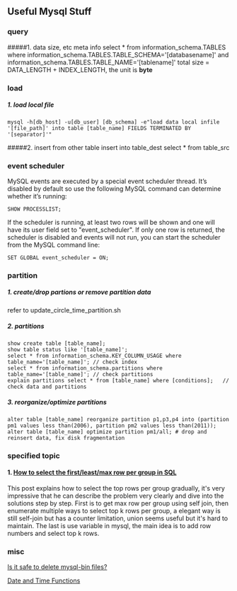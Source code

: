 Useful Mysql Stuff
---

### query
#####1. data size, etc meta info
	select * from information_schema.TABLES where information_schema.TABLES.TABLE_SCHEMA='[databasename]' and information_schema.TABLES.TABLE_NAME='[tablename]'
total size = DATA_LENGTH + INDEX_LENGTH, the unit is **byte**

### load 
##### 1. load local file
	mysql -h[db_host] -u[db_user] [db_schema] -e"load data local infile '[file_path]' into table [table_name] FIELDS TERMINATED BY '[separator]'"

#####2. insert from other table
	insert into table_dest select * from table_src

### event scheduler

MySQL events are executed by a special event scheduler thread. It’s disabled by default so use the following MySQL command can determine whether it’s running:
	
	SHOW PROCESSLIST;

If the scheduler is running, at least two rows will be shown and one will have its user field set to "event_scheduler". If only one row is returned, the scheduler is disabled and events will not run, you can start the scheduler from the MySQL command line:

	SET GLOBAL event_scheduler = ON;

### partition

##### 1. create/drop partions or remove partition data

refer to update_circle_time_partition.sh

##### 2. partitions

    show create table [table_name];
    show table status like '[table_name]';
    select * from information_schema.KEY_COLUMN_USAGE where table_name='[table_name]'; // check index
    select * from information_schema.partitions where table_name='[table_name]'; // check partitions
    explain partitions select * from [table_name] where [conditions];   // check data and partitions

##### 3. reorganize/optimize partitions

    alter table [table_name] reorganize partition p1,p3,p4 into (partition pm1 values less than(2006), partition pm2 values less than(2011));
    alter table [table_name] optimize partition pm1/all; # drop and reinsert data, fix disk fragmentation

### specified topic

#### 1. [How to select the first/least/max row per group in SQL](http://www.xaprb.com/blog/2006/12/07/how-to-select-the-firstleastmax-row-per-group-in-sql)

This post explains how to select the top rows per group gradually, it's very impressive that he can describe the problem very clearly and dive into the solutions step by step. First is to get max row per group using self join, then enumerate multiple ways to select top k rows per group, a elegant way is still self-join but has a counter limitation, union seems useful but it's hard to maintain. The last is use variable in mysql, the main idea is to add row numbers and select top k rows.


### misc

[Is it safe to delete mysql-bin files?](http://dba.stackexchange.com/questions/41050/is-it-safe-to-delete-mysql-bin-files)

[Date and Time Functions](https://dev.mysql.com/doc/refman/5.5/en/date-and-time-functions.html#function_date-format)
